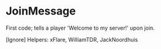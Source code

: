 # JoinMessage
First code; tells a player 'Welcome to my server!' upon join.

[Ignore] Helpers: xFlare, WilliamTDR, JackNoordhuis
